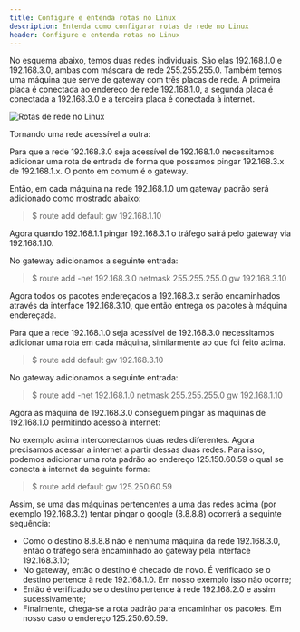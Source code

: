 ```yaml
---
title: Configure e entenda rotas no Linux
description: Entenda como configurar rotas de rede no Linux
header: Configure e entenda rotas no Linux
---
```


No esquema abaixo, temos duas redes individuais. São elas 192.168.1.0 e 192.168.3.0, ambas com máscara de rede 255.255.255.0.
Também temos uma máquina que serve de gateway com três placas de rede.
A primeira placa é conectada ao endereço de rede 192.168.1.0, a segunda placa é conectada a 192.168.3.0 e a terceira placa é conectada à internet.

![Rotas de rede no Linux](https://raw.githubusercontent.com/linuxnocafe/linuxnocafe.github.io/master/img/rotas.png)

Tornando uma rede acessível a outra:

Para que a rede 192.168.3.0 seja acessível de 192.168.1.0 necessitamos
adicionar uma rota de entrada de forma que possamos pingar 192.168.3.x de 192.168.1.x. O ponto em comum é o gateway.

Então, em cada máquina na rede 192.168.1.0 um gateway padrão será adicionado como mostrado abaixo:

> $ route add default gw 192.168.1.10

Agora quando 192.168.1.1 pingar 192.168.3.1 o tráfego sairá pelo gateway via 192.168.1.10.

No gateway adicionamos a seguinte entrada:

> $ route add -net 192.168.3.0 netmask 255.255.255.0 gw 192.168.3.10

Agora todos os pacotes endereçados a 192.168.3.x serão encaminhados através da interface 192.168.3.10, que então entrega os pacotes à máquina endereçada.

Para que a rede 192.168.1.0 seja acessível de 192.168.3.0 necessitamos
adicionar uma rota em cada máquina, similarmente ao que foi feito acima.

> $ route add default gw 192.168.3.10

No gateway adicionamos a seguinte entrada:

> $ route add -net 192.168.1.0 netmask 255.255.255.0 gw 192.168.1.10

Agora as máquina de 192.168.3.0 conseguem pingar as máquinas de 192.168.1.0 permitindo acesso à internet:

No exemplo acima interconectamos duas redes diferentes.
Agora precisamos acessar a internet a partir dessas duas redes. Para isso, podemos adicionar uma rota padrão ao endereço 125.150.60.59 o qual se conecta à internet da seguinte forma:

> $ route add default gw 125.250.60.59

Assim, se uma das máquinas pertencentes a uma das redes acima (por exemplo  192.168.3.2) tentar pingar o google (8.8.8.8) ocorrerá a seguinte sequência:  

- Como o destino 8.8.8.8 não é nenhuma máquina da rede 192.168.3.0, então o tráfego será encaminhado ao gateway pela interface 192.168.3.10; 
- No gateway, então o destino é checado de novo. É verificado se o destino pertence à rede 192.168.1.0. Em nosso exemplo isso não ocorre;
- Então é verificado se o destino pertence à rede 192.168.2.0 e assim sucessivamente;
- Finalmente, chega-se a rota padrão para encaminhar os pacotes. Em nosso caso o endereço 125.250.60.59.

